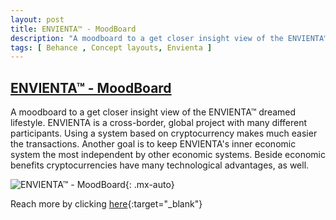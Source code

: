 ```yaml
---
layout: post
title: ENVIENTA™ - MoodBoard
description: "A moodboard to a get closer insight view of the ENVIENTA™ dreamed lifestyle"
tags: [ Behance , Concept layouts, Envienta ]
---
```


## [ENVIENTA™ - MoodBoard](https://www.behance.net/gallery/95835143/ENVIENTA-MoodBoard)

A moodboard to a get closer insight view of the ENVIENTA™ dreamed lifestyle. ENVIENTA is a cross-border, global project with many different participants. Using a system based on cryptocurrency makes much easier the transactions. Another goal is to keep ENVIENTA's inner economic system the most independent by other economic systems. Beside economic benefits cryptocurrencies have many technological advantages, as well.


![ENVIENTA™ - MoodBoard](https://mir-s3-cdn-cf.behance.net/project_modules/1400/2d5e4895835143.5ea092b1d5567.jpg){: .mx-auto}

Reach more by clicking [here](https://www.behance.net/matemolnar88){:target="_blank"} 